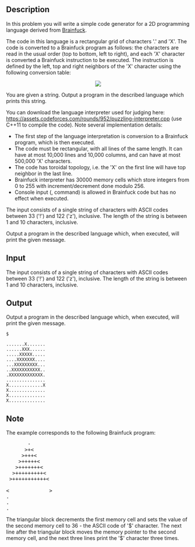 ## Description

<div><p>In this problem you will write a simple code generator for a 2D programming language derived from <a href="https://en.wikipedia.org/wiki/Brainfuck">Brainfuck</a>.</p><p>The code in this language is a rectangular grid of characters '.' and 'X'. The code is converted to a Brainfuck program as follows: the characters are read in the usual order (top to bottom, left to right), and each 'X' character is converted a Brainfuck instruction to be executed. The instruction is defined by the left, top and right neighbors of the 'X' character using the following conversion table:</p><center> <img class="tex-graphics" src="file://kHFHTH4P.png" style="max-width: 100.0%;max-height: 100.0%;"> </center><p>You are given a string. Output a program in the described language which prints this string.</p><p>You can download the language interpreter used for judging here: <a href="https://assets.codeforces.com/rounds/952/puzzling-interpreter.cpp">https://assets.codeforces.com/rounds/952/puzzling-interpreter.cpp</a> (use C++11 to compile the code). Note several implementation details:</p><ul><li> The first step of the language interpretation is conversion to a Brainfuck program, which is then executed.</li><li> The code must be rectangular, with all lines of the same length. It can have at most 10,000 lines and 10,000 columns, and can have at most 500,000 'X' characters.</li><li> The code has toroidal topology, i.e. the 'X' on the first line will have top neighbor in the last line.</li><li> Brainfuck interpreter has 30000 memory cells which store integers from 0 to 255 with increment/decrement done modulo 256.</li><li> Console input (<span class="tex-font-style-tt">,</span> command) is allowed in Brainfuck code but has no effect when executed.</li></ul></div><div class="input-specification"><p>The input consists of a single string of characters with ASCII codes between 33 ('!') and 122 ('z'), inclusive. The length of the string is between 1 and 10 characters, inclusive.</p></div><div class="output-specification"><p>Output a program in the described language which, when executed, will print the given message.</p></div>

## Input

<p>The input consists of a single string of characters with ASCII codes between 33 ('!') and 122 ('z'), inclusive. The length of the string is between 1 and 10 characters, inclusive.</p>

## Output

<p>Output a program in the described language which, when executed, will print the given message.</p>





```input1
$
```




```output1
.......X.......
......XXX......
.....XXXXX.....
....XXXXXXX....
...XXXXXXXXX...
..XXXXXXXXXXX..
.XXXXXXXXXXXXX.
...............
X.............X
X..............
X..............
X..............

```



## Note

<p>The example corresponds to the following Brainfuck program:</p><pre class="verbatim">       -<br>      &gt;+&lt;<br>     &gt;+++&lt;<br>    &gt;+++++&lt;<br>   &gt;+++++++&lt;<br>  &gt;+++++++++&lt;<br> &gt;+++++++++++&lt;<br><br>&lt;             &gt;<br>.<br>.<br>.<br></pre><p>The triangular block decrements the first memory cell and sets the value of the second memory cell to 36 - the ASCII code of '$' character. The next line after the triangular block moves the memory pointer to the second memory cell, and the next three lines print the '$' character three times.</p>
